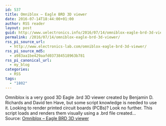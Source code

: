 ```yaml
---
id: 537
title: Omniblox – Eagle BRD 3D viewer
date: 2016-07-14T18:44:00+01:00
author: RSS reader
layout: post
guid: http://www.uelectronics.info/2016/07/14/omniblox-eagle-brd-3d-viewer/
permalink: /2016/07/14/omniblox-eagle-brd-3d-viewer/
rss_pi_source_url:
  - http://www.electronics-lab.com/omniblox-eagle-brd-3d-viewer/
rss_pi_source_md5:
  - a983aa1be429aafd037384518963b781
rss_pi_canonical_url:
  - my_blog
categories:
  - RSS
tags:
  - "1802"
---
```

Omniblox is a very good 3D Eagle .brd 3D viewer created by Benjamin D. Richards and David ten Have, but some script knowledge is needed to use it. Looking to render printed circuit boards (PCBs)? Look no further. This script loads and renders them visually using a .brd file created…&#013;  
Source: <a href="http://www.electronics-lab.com/omniblox-eagle-brd-3d-viewer/" target="_blank">Omniblox – Eagle BRD 3D viewer</a>